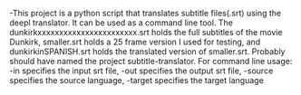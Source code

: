 -This project is a python script that translates subtitle files(.srt) using the deepl translator. It can be used as a command line tool.
The dunkirkxxxxxxxxxxxxxxxxxxxxxxx.srt holds the full subtitles of the movie Dunkirk, smaller.srt holds a 25 frame version I used for testing,
and dunkirkinSPANISH.srt holds the translated version of smaller.srt. 
Probably should have named the project subtitle-translator.
For command line usage: -in specifies the input srt file, -out specifies the output srt file, -source specifies the source language, -target specifies the target language
